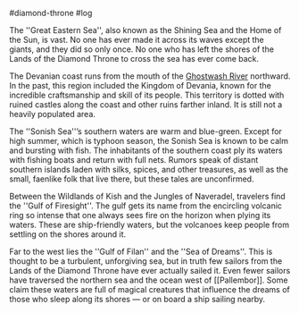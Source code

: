 #diamond-throne #log

The ''Great Eastern Sea'', also known as the Shining Sea and the Home of the Sun, is vast. No one has ever made it across its waves except the giants, and they did so only once. No one who
has left the shores of the Lands of the Diamond Throne to cross the sea has ever come back.
The Devanian coast runs from the mouth of the [Ghostwash River](Ghostwash%20River.md) northward. In the past, this region included the Kingdom of Devania, known for the incredible craftsmanship and skill of
its people. This territory is dotted with ruined castles along the coast and other ruins farther inland. It is still not a heavily populated area.
The ''Sonish Sea''’s southern waters are warm and blue-green. Except for high summer, which is typhoon season, the Sonish Sea is known to be calm and bursting with fish. The inhabitants
of the southern coast ply its waters with fishing boats and return with full nets. Rumors speak of distant southern islands laden with silks, spices, and other treasures, as well as the small, faenlike folk that live there, but these tales are unconfirmed. 
Between the Wildlands of Kish and the Jungles of Naveradel, travelers find the ''Gulf of Firesight''. The gulf gets its name from the encircling volcanic ring so intense that one always sees fire on the horizon when plying its waters. These are ship-friendly waters, but the volcanoes keep people from settling on the shores around it.
Far to the west lies the ''Gulf of Filan'' and the ''Sea of Dreams''. This is thought to be a turbulent, unforgiving sea, but in truth few sailors from the Lands of the Diamond Throne have ever actually sailed it. Even fewer sailors have traversed the northern sea and the ocean west of [[Pallembor]]. Some claim these waters are full of magical creatures that influence the dreams of those who sleep along its shores — or on board a ship sailing nearby.
